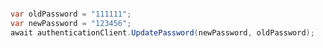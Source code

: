 ```python

```

```c#
var oldPassword = "111111";
var newPassword = "123456";
await authenticationClient.UpdatePassword(newPassword, oldPassword);
```
